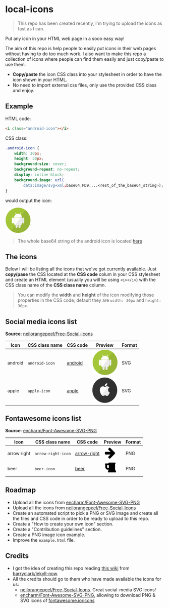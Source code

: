 # local-icons

> This repo has been created recently, I'm trying to upload the icons as fast as I can.

Put any icon in your HTML web page in a sooo easy way!

The aim of this repo is help people to easily put icons in their web pages without having to do too much work. I also want to make this repo a collection of icons where people can find them easily and just copy/paste to use them.

- **Copy/paste** the icon CSS class into your stylesheet in order to have the icon shown in your HTML.
- No need to import external css files, only use the provided CSS class and enjoy.

## Example

HTML code:

```html
<i class="android-icon"></i>
```

CSS class:
```css
.android-icon {
	width: 30px;
	height: 30px;
	background-size: cover;
	background-repeat: no-repeat;
	display: inline-block;
	background-image: url(
		data:image/svg+xml;base64,PD9....<rest_of_the_base64_string>);
}
```

would output the icon:

![Android icon](https://raw.githubusercontent.com/Dellos7/local-icons/master/android/android-40.svg?sanitize=true)

> The whole base64 string of the android icon is located [here](https://raw.githubusercontent.com/Dellos7/local-icons/master/android/android.base64)

## The icons

Below I will be listing all the icons that we've got currently available. Just **copy/pase** the CSS located at the **CSS code** colum in your CSS stylesheet and create an HTML element (usually you will be using `<i></i>`) with the CSS class name of the **CSS class name** column.

> You can modify the **width** and **height** of the icon modifying those properties in the CSS code; default they are `width: 30px` and `height: 30px`.

## Social media icons list

**Source**: [neilorangepeel/Free-Social-Icons](https://github.com/neilorangepeel/Free-Social-Icons)

| Icon    | CSS class name | CSS code | Preview  |Format     |
|---------|----------------|----------|----------|-----------|
| android | `android-icon`      |    [android](https://github.com/Dellos7/local-icons/blob/master/android/android.css)      | ![Android icon](https://raw.githubusercontent.com/Dellos7/local-icons/master/android/android-40.svg?sanitize=true) | SVG |
| apple | `apple-icon`      |    [apple](https://github.com/Dellos7/local-icons/blob/master/apple/apple.css)      | ![Apple icon](https://raw.githubusercontent.com/Dellos7/local-icons/master/apple/apple-40.svg?sanitize=true) | SVG |

## Fontawesome icons list

**Source**: [encharm/Font-Awesome-SVG-PNG](https://github.com/encharm/Font-Awesome-SVG-PNG)

| Icon    | CSS class name | CSS code | Preview  | Format    |
|---------|----------------|----------|----------|-----------|
| arrow right | `arrow-right-icon`      |    [arrow-right](https://github.com/Dellos7/local-icons/blob/master/arrow-right/arrow-right.css)      | ![Arrow right icon](https://raw.githubusercontent.com/Dellos7/local-icons/master/arrow-right/arrow-right-40.png?sanitize=true) | PNG |
| beer | `beer-icon` | [beer](https://github.com/Dellos7/local-icons/blob/master/beer/beer.css) | ![beer icon](https://github.com/Dellos7/local-icons/blob/master/beer/beer-40.png?sanitize=true) | PNG |

## Roadmap

- Upload all the icons from [encharm/Font-Awesome-SVG-PNG](https://github.com/encharm/Font-Awesome-SVG-PNG)
- Upload all the icons from [neilorangepeel/Free-Social-Icons](https://github.com/neilorangepeel/Free-Social-Icons)
- Create an automated script to pick a PNG or SVG image and create all the files and CSS code in order to be ready to upload to this repo.
- Create a "How to create your own icon" section.
- Create a "Contribution guidelines" section.
- Create a PNG image icon example.
- Improve the `example.html` file.

## Credits

- I got the idea of creating this repo reading [this wiki](https://github.com/barryclark/jekyll-now/wiki/Adding-Icons) from [barryclark/jekyll-now](https://github.com/barryclark/jekyll-now).
- All the credits should go to them who have made available the icons for us:
    - [neilorangepeel/Free-Social-Icons](https://github.com/neilorangepeel/Free-Social-Icons). Great social-media SVG icons!
    - [encharm/Font-Awesome-SVG-PNG](https://github.com/encharm/Font-Awesome-SVG-PNG), allowing to download PNG & SVG icons of [fontawesome.io/icons](http://fontawesome.io/icons/)
